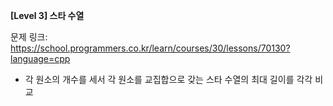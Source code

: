 **[Level 3] 스타 수열**

문제 링크: https://school.programmers.co.kr/learn/courses/30/lessons/70130?language=cpp

* 각 원소의 개수를 세서 각 원소를 교집합으로 갖는 스타 수열의 최대 길이를 각각 비교
